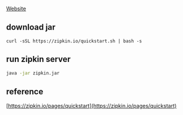 [Website](https://zipkin.io)

## download jar
```curl
curl -sSL https://zipkin.io/quickstart.sh | bash -s
```

## run zipkin server
```bash
java -jar zipkin.jar
```

## reference
[https://zipkin.io/pages/quickstart](https://zipkin.io/pages/quickstart)
